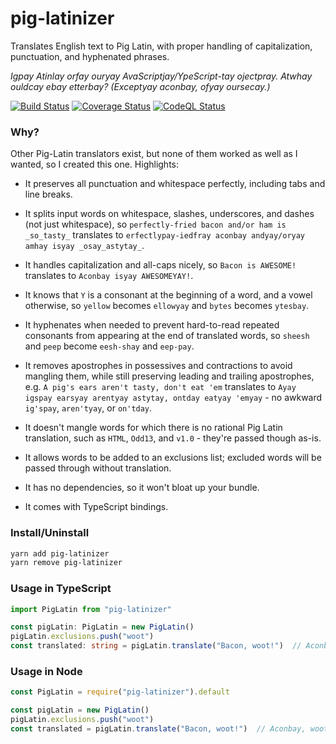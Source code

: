 # pig-latinizer

Translates English text to Pig Latin, with proper handling of capitalization, punctuation, and hyphenated phrases.

*Igpay Atinlay orfay ouryay AvaScriptjay/YpeScript-tay ojectpray. Atwhay ouldcay ebay etterbay? (Exceptyay aconbay, ofyay oursecay.)*

[![Build Status](https://api.travis-ci.com/jakshin/pig-latinizer.svg)](https://travis-ci.com/jakshin/pig-latinizer) [![Coverage Status](https://coveralls.io/repos/github/jakshin/pig-latinizer/badge.svg)](https://coveralls.io/github/jakshin/pig-latinizer) [![CodeQL Status](https://github.com/jakshin/pig-latinizer/actions/workflows/codeql-analysis.yml/badge.svg)](https://github.com/jakshin/pig-latinizer/actions/workflows/codeql-analysis.yml)

### Why?

Other Pig-Latin translators exist, but none of them worked as well as I wanted, so I created this one. Highlights:

* It preserves all punctuation and whitespace perfectly, including tabs and line breaks.

* It splits input words on whitespace, slashes, underscores, and dashes (not just whitespace), so `perfectly-fried bacon and/or ham is _so_tasty_` translates to `erfectlypay-iedfray aconbay andyay/oryay amhay isyay _osay_astytay_`.

* It handles capitalization and all-caps nicely, so `Bacon is AWESOME!` translates to `Aconbay isyay AWESOMEYAY!`.

* It knows that `Y` is a consonant at the beginning of a word, and a vowel otherwise, so `yellow` becomes `ellowyay` and `bytes` becomes `ytesbay`.

* It hyphenates when needed to prevent hard-to-read repeated consonants from appearing at the end of translated words, so `sheesh` and `peep` become `eesh-shay` and `eep-pay`.

* It removes apostrophes in possessives and contractions to avoid mangling them, while still preserving leading and trailing apostrophes, e.g. `A pig's ears aren't tasty, don't eat 'em` translates to `Ayay igspay earsyay arentyay astytay, ontday eatyay 'emyay` - no awkward `ig'spay`, `aren'tyay`, or `on'tday`.

* It doesn't mangle words for which there is no rational Pig Latin translation, such as `HTML`, `Odd13`, and `v1.0` - they're passed though as-is.

* It allows words to be added to an exclusions list; excluded words will be passed through without translation.

* It has no dependencies, so it won't bloat up your bundle.

* It comes with TypeScript bindings.

### Install/Uninstall

```sh
yarn add pig-latinizer
yarn remove pig-latinizer
```

### Usage in TypeScript

```typescript
import PigLatin from "pig-latinizer"

const pigLatin: PigLatin = new PigLatin()
pigLatin.exclusions.push("woot")
const translated: string = pigLatin.translate("Bacon, woot!")  // Aconbay, woot!
```

### Usage in Node

```javascript
const PigLatin = require("pig-latinizer").default

const pigLatin = new PigLatin()
pigLatin.exclusions.push("woot")
const translated = pigLatin.translate("Bacon, woot!")  // Aconbay, woot!
```
